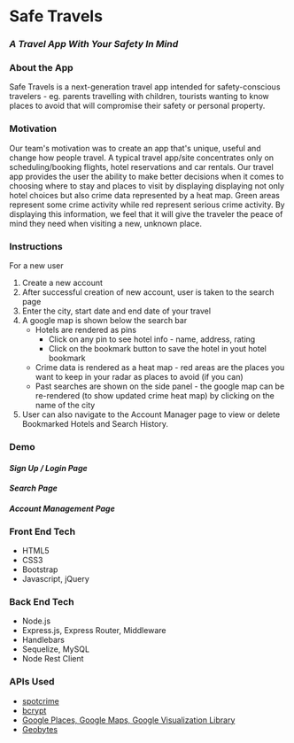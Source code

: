 # Safe Travels 
### *A Travel App With Your Safety In Mind*

### About the App
Safe Travels is a next-generation travel app intended for safety-conscious travelers - eg. parents travelling with children, tourists wanting to know places to avoid that will compromise their safety or personal property.

### Motivation 
Our team's motivation was to create an app that's unique, useful and change how people travel. A typical travel app/site concentrates only on scheduling/booking flights, hotel reservations and car rentals. Our travel app provides the user the ability to make better decisions when it comes to choosing where to stay and places to visit by displaying displaying not only hotel choices but also crime data represented by a heat map. Green areas represent some crime activity while red represent serious crime activity. By displaying this information, we feel that it will give the traveler the peace of mind they need when visiting a new, unknown place.

### Instructions
For a new user 
1. Create a new account 
2. After successful creation of new account, user is taken to the search page
3. Enter the city, start date and end date of your travel
4. A google map is shown below the search bar
    * Hotels are rendered as pins
      * Click on any pin to see hotel info - name, address, rating
      * Click on the bookmark button to save the hotel in yout hotel bookmark
    * Crime data is rendered as a heat map - red areas are the places you want to keep in your radar as places to avoid (if you can) 
    * Past searches are shown on the side panel - the google map can be re-rendered (to show updated crime heat map) by clicking on the name of the city 
5. User can also navigate to the Account Manager page to view or delete Bookmarked Hotels and Search History.


### Demo

#### *Sign Up / Login Page*

#### *Search Page*

#### *Account Management Page*

### Front End Tech
* HTML5
* CSS3
* Bootstrap
* Javascript, jQuery

### Back End Tech
* Node.js
* Express.js, Express Router, Middleware
* Handlebars
* Sequelize, MySQL
* Node Rest Client

### APIs Used
* [spotcrime](https://www.npmjs.com/package/spotcrime)
* [bcrypt](https://www.npmjs.com/package/bcrypt)
* [Google Places, Google Maps, Google Visualization Library](https://developers.google.com/maps/)
* [Geobytes](http://geobytes.com/free-ajax-cities-jsonp-api/)


<!-- Comprehensive README:
Synopsis
At the top of the file there should be a short introduction and/ or overview that explains what the project is.
Motivation
A short description of the motivation behind the creation and maintenance of the project. This should explain why the project exists.
Code Example
Listing of Technologies Used
Show what the APP does as concisely as possible: Screen Shots of relevant code, gif of the working application -->

